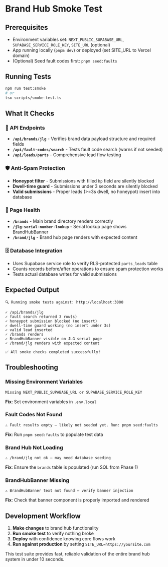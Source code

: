 # Brand Hub Smoke Test

## Prerequisites
- Environment variables set: `NEXT_PUBLIC_SUPABASE_URL`, `SUPABASE_SERVICE_ROLE_KEY`, `SITE_URL` (optional)
- App running locally (`pnpm dev`) or deployed (set SITE_URL to Vercel domain)
- (Optional) Seed fault codes first: `pnpm seed:faults`

## Running Tests
```bash
npm run test:smoke
# or
tsx scripts/smoke-test.ts
```

## What It Checks

### 🔌 API Endpoints
- **`/api/brands/jlg`** - Verifies brand data payload structure and required fields
- **`/api/fault-codes/search`** - Tests fault code search (warns if not seeded)
- **`/api/leads/parts`** - Comprehensive lead flow testing

### 🛡️ Anti-Spam Protection
- **Honeypot filter** - Submissions with filled `hp` field are silently blocked
- **Dwell-time guard** - Submissions under 3 seconds are silently blocked  
- **Valid submissions** - Proper leads (>=3s dwell, no honeypot) insert into database

### 📄 Page Health
- **`/brands`** - Main brand directory renders correctly
- **`/jlg-serial-number-lookup`** - Serial lookup page shows BrandHubBanner
- **`/brand/jlg`** - Brand hub page renders with expected content

### 🗄️ Database Integration
- Uses Supabase service role to verify RLS-protected `parts_leads` table
- Counts records before/after operations to ensure spam protection works
- Tests actual database writes for valid submissions

## Expected Output
```
🔍 Running smoke tests against: http://localhost:3000

✓ /api/brands/jlg
✓ fault search returned 3 row(s)
✓ honeypot submission blocked (no insert)
✓ dwell-time guard working (no insert under 3s)
✓ valid lead inserted
✓ /brands renders
✓ BrandHubBanner visible on JLG serial page
✓ /brand/jlg renders with expected content

✅ All smoke checks completed successfully!
```

## Troubleshooting

### Missing Environment Variables
```
Missing NEXT_PUBLIC_SUPABASE_URL or SUPABASE_SERVICE_ROLE_KEY
```
**Fix**: Set environment variables in `.env.local`

### Fault Codes Not Found
```
⚠︎ Fault results empty — likely not seeded yet. Run: pnpm seed:faults
```
**Fix**: Run `pnpm seed:faults` to populate test data

### Brand Hub Not Loading
```
⚠︎ /brand/jlg not ok — may need database seeding
```
**Fix**: Ensure the `brands` table is populated (run SQL from Phase 1)

### BrandHubBanner Missing
```
⚠︎ BrandHubBanner text not found — verify banner injection
```
**Fix**: Check that banner component is properly imported and rendered

## Development Workflow
1. **Make changes** to brand hub functionality
2. **Run smoke test** to verify nothing broke
3. **Deploy** with confidence knowing core flows work
4. **Run against production** by setting `SITE_URL=https://yoursite.com`

This test suite provides fast, reliable validation of the entire brand hub system in under 10 seconds.
